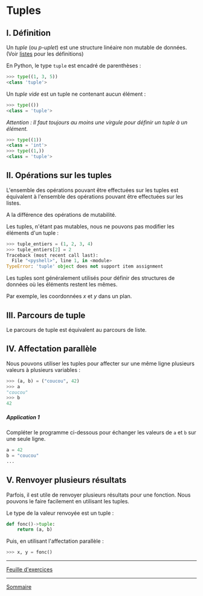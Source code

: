# Tuples

## I. Définition

Un *tuple* (ou *p-uplet*) est une structure linéaire non mutable de données. (Voir [listes](./Listes.md) pour les définitions)

En Python, le type `tuple` est encadré de parenthèses :

```python
>>> type((1, 3, 5))
<class 'tuple'>
```

Un *tuple vide* est un tuple ne contenant aucun élément :

```python
>>> type(())
<class = 'tuple'>
```

*Attention : Il faut toujours au moins une virgule pour définir un tuple à un élément.*

```python
>>> type((1))
<class = 'int'>
>>> type((1,))
<class = 'tuple'>
```

## II. Opérations sur les tuples

L'ensemble des opérations pouvant être effectuées sur les tuples est équivalent à l'ensemble des opérations pouvant être effectuées sur les listes.

A la différence des opérations de mutabilité.

Les tuples, n'étant pas mutables, nous ne pouvons pas modifier les éléments d'un tuple :

```python
>>> tuple_entiers = (1, 2, 3, 4)
>>> tuple_entiers[2] = 2
Traceback (most recent call last):
  File "<pyshell>", line 1, in <module>
TypeError: 'tuple' object does not support item assignment
```

Les tuples sont généralement utilisés pour définir des structures de données où les éléments restent les mêmes.

Par exemple, les coordonnées $x$ et $y$ dans un plan.

## III. Parcours de tuple

Le parcours de tuple est équivalent au parcours de liste.

## IV. Affectation parallèle

Nous pouvons utiliser les tuples pour affecter sur une même ligne plusieurs valeurs à plusieurs variables :

```python
>>> (a, b) = ("coucou", 42)
>>> a
"coucou"
>>> b
42
```
##### Application 1

Compléter le programme ci-dessous pour échanger les valeurs de `a` et `b` sur une seule ligne.

```python
a = 42
b = "coucou"
...
```

## V. Renvoyer plusieurs résultats

Parfois, il est utile de renvoyer plusieurs résultats pour une fonction. Nous pouvons le faire facilement en utilisant les tuples.

Le type de la valeur renvoyée est un tuple :

```python
def fonc()->tuple:
    return (a, b)
```

Puis, en utilisant l'affectation parallèle :

```python
>>> x, y = fonc()
```
_____________

[Feuille d'exercices](./Exercices/Exercices_tuples.md)

_____________

[Sommaire](./../README.md)

